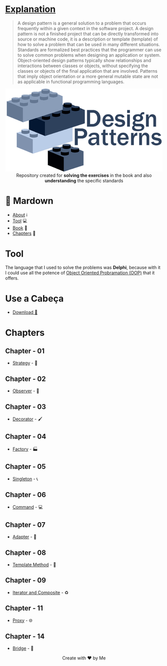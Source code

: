 # [Explanation](https://pt.wikipedia.org/wiki/Padr%C3%A3o_de_projeto_de_software)
> A design pattern is a general solution to a problem that occurs frequently within a given context in the software project. A design pattern is not a finished project that can be directly transformed into source or machine code, it is a description or template (template) of how to solve a problem that can be used in many different situations. Standards are formalized best practices that the programmer can use to solve common problems when designing an application or system. Object-oriented design patterns typically show relationships and interactions between classes or objects, without specifying the classes or objects of the final application that are involved. Patterns that imply object orientation or a more general mutable state are not as applicable in functional programming languages.

<p align="center">
   <img src="./Dlls - PostgreSQL/img/design-patterns-logo.png" alt="Logo Design Patterns - PTBR"/><br>
  Repository created for <strong>solving the exercises</strong> in the book and also <strong>understanding</strong> the specific standards
</p>

# :pushpin: Mardown
- [About](#explanation) :information_source:
- [Tool](#tool) :computer:
- [Book](#use-a-cabeça) :blue_book:
- [Chapters](#chapters) :bookmark:

# Tool

The language that I used to solve the problems was **Delphi**, because with it I could use all the potence of [Object Oriented Probramation (OOP)](https://pt.wikipedia.org/wiki/Programa%C3%A7%C3%A3o_orientada_a_objetos) that it offers.

# Use a Cabeça 

- [Download :blue_book:](https://kupdf.net/download/use-a-cabeca-padroes-de-projetos_59b06fdbdc0d608601568edb_pdf)

# Chapters

## Chapter - 01 
* [Strategy](https://github.com/edward-mn/Design-Patterns-/tree/master/Cap%C3%ADtulo%20-%2001%20(Strategy)) - :triangular_ruler:
## Chapter - 02 
* [Observer](https://github.com/edward-mn/Design-Patterns-/tree/master/Cap%C3%ADtulo%20-%2001%20(Observer)) - :telescope:
## Chapter - 03 
 * [Decorator](https://github.com/edward-mn/Design-Patterns-/tree/master/Cap%C3%ADtulo%20-%2001%20(Decorator)) - 🖌️
## Chapter - 04 
 * [Factory](https://github.com/edward-mn/Design-Patterns-/tree/master/Cap%C3%ADtulo%20-%2001%20(Factory)) - :factory:
## Chapter - 05 
* [Singleton](https://github.com/edward-mn/Design-Patterns-/tree/master/Cap%C3%ADtulo%20-%2001%20(Singleton)) - :telephone_receiver:
## Chapter - 06 
* [Command](https://github.com/edward-mn/Design-Patterns-/tree/master/Cap%C3%ADtulo%20-%2001%20(Command)) - :computer:
## Chapter - 07 
* [Adapter](https://github.com/edward-mn/Design-Patterns-/tree/master/Cap%C3%ADtulo%20-%2001%20(Adapter)) - :electric_plug:
## Chapter - 08 
* [Template Method](https://github.com/edward-mn/Design-Patterns-/tree/master/Cap%C3%ADtulo%20-%2008%20(Template%20Method)) - :fax:
## Chapter - 09 
* [Iterator and Composite](https://github.com/edward-mn/Design-Patterns-/tree/master/Cap%C3%ADtulo%20-%2009%20(Iterator%20and%20Composite)) - :recycle:
## Chapter - 11 
* [Proxy](https://github.com/edward-mn/Design-Patterns-/tree/master/Cap%C3%ADtulo%20-%2001%20(Proxy)) - :globe_with_meridians:
## Chapter - 14 
* [Bridge](https://github.com/edward-mn/Design-Patterns-/tree/master/Cap%C3%ADtulo%20-%2001%20(Bridge)) - :bridge_at_night:

<p align="center">
  Create with ♥ by Me
</p>


